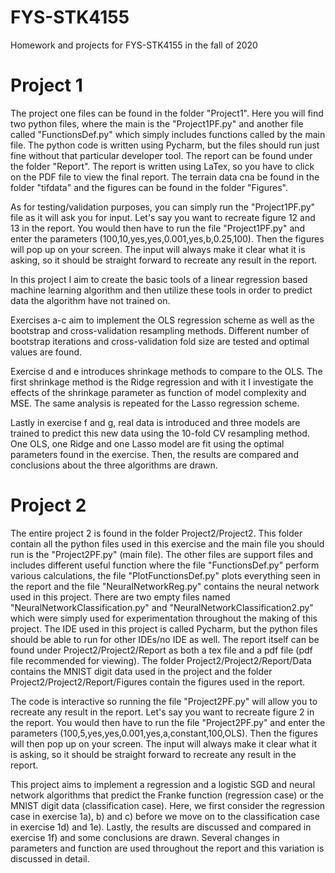 # FYS-STK4155
Homework and projects for FYS-STK4155 in the fall of 2020

# Project 1 

The project one files can be found in the folder "Project1". Here you will find two python files, where the main is the "Project1PF.py" and another file called "FunctionsDef.py" which simply includes functions called by the main file. The python code is written using Pycharm, but the files should run just fine without that particular developer tool. The report can be found under the folder "Report". The report is written using LaTex, so you have to click on the PDF file to view the final report. The terrain data cna be found in the folder "tifdata" and the figures can be found in the folder "Figures". 

As for testing/validation purposes, you can simply run the "Project1PF.py" file as it will ask you for input. Let's say you want to recreate figure 12 and 13 in the report. You would then have to run the file "Project1PF.py" and enter the parameters (100,10,yes,yes,0.001,yes,b,0.25,100). Then the figures will pop up on your screen. The input will always make it clear what it is asking, so it should be straight forward to recreate any result in the report.

In this project I aim to create the basic tools of a linear regression based machine learning algorithm and then utilize these tools in order to predict data the algorithm have not trained on.

Exercises a-c aim to implement the OLS regression scheme as well as the bootstrap and cross-validation resampling methods. Different number of bootstrap iterations and cross-validation fold size are tested and optimal values are found. 

Exercise d and e introduces shrinkage methods to compare to the OLS. The first shrinkage method is the Ridge regression and with it I investigate the effects of the shrinkage parameter as function of model complexity and MSE. The same analysis is repeated for the Lasso regression scheme.

Lastly in exercise f and g, real data is introduced and three models are trained to predict this new data using the 10-fold CV resampling method. One OLS, one Ridge and one Lasso model are fit using the optimal parameters found in the exercise. Then, the results are compared and conclusions about the three algorithms are drawn.

# Project 2

The entire project 2 is found in the folder Project2/Project2. This folder contain all the python files used in this exercise and the main file you should run is the "Project2PF.py" (main file). The other files are support files and includes different useful function where the file "FunctionsDef.py" perform various calculations, the file "PlotFunctionsDef.py" plots everything seen in the report and the file "NeuralNetworkReg.py" contains the neural network used in this project. There are two empty files named "NeuralNetworkClassification.py" and "NeuralNetworkClassification2.py" which were simply used for experimentation throughout the making of this project. The IDE used in this project is called Pycharm, but the python files should be able to run for other IDEs/no IDE as well. The report itself can be found under Project2/Project2/Report as both a tex file and a pdf file (pdf file recommended for viewing). The folder Project2/Project2/Report/Data contains the MNIST digit data used in the project and the folder Project2/Project2/Report/Figures contain the figures used in the report. 

The code is interactive so running the file "Project2PF.py" will allow you to recreate any result in the report. Let's say you want to recreate figure 2 in the report. You would then have to run the file "Project2PF.py" and enter the parameters (100,5,yes,yes,0.001,yes,a,constant,100,OLS). Then the figures will then pop up on your screen. The input will always make it clear what it is asking, so it should be straight forward to recreate any result in the report.

This project aims to implement a regression and a logistic SGD and neural network algorithms that predict the Franke function (regression case) or the MNIST digit data (classification case). Here, we first consider the regression case in exercise 1a), b) and c) before we move on to the classification case in exercise 1d) and 1e). Lastly, the results are discussed and compared in exercise 1f) and some conclusions are drawn. Several changes in parameters and function are used throughout the report and this variation is discussed in detail. 

